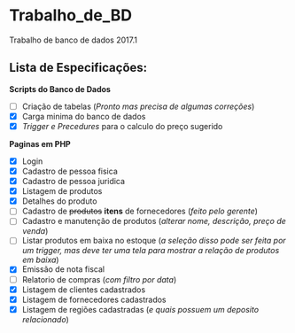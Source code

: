# Trabalho_de_BD
Trabalho de banco de dados 2017.1

## Lista de Especificações:

**Scripts do Banco de Dados**
- [ ] Criação de tabelas (*Pronto mas precisa de algumas correções*)
- [x] Carga minima do banco de dados
- [x] *Trigger e Precedures* para o calculo do preço sugerido

**Paginas em PHP**
- [x] Login
- [x] Cadastro de pessoa fisica
- [x] Cadastro de pessoa juridica
- [x] Listagem de produtos
- [x] Detalhes do produto
- [ ] Cadastro de ~~produtos~~ **itens** de fornecedores (*feito pelo gerente*)
- [ ] Cadastro e manutenção de produtos (*alterar nome, descrição, preço de venda*)
- [ ] Listar produtos em baixa no estoque (*a seleção disso pode ser feita por um trigger, mas deve ter uma tela para mostrar a relação de produtos em baixa*)
- [x] Emissão de nota fiscal
- [ ] Relatorio de compras (*com filtro por data*)
- [x] Listagem de clientes cadastrados
- [x] Listagem de fornecedores cadastrados
- [x] Listagem de regiões cadastradas (*e quais possuem um deposito relacionado*)

